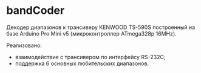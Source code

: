 bandCoder
=========

Декодер диапазонов к трансиверу KENWOOD TS-590S построенный на базе Arduino Pro Mini v5 (микроконтроллер ATmega328p 16MHz).

Реализовано:
- взаимодействие с трансивером по интерфейсу RS-232C;
- поддержка 6 основных любительских диапазонов.
